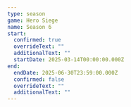 ```yaml
---
type: season
game: Hero Siege
name: Season 6
start:
  confirmed: true
  overrideText: ""
  additionalText: ""
  startDate: 2025-03-14T00:00:00.000Z
end:
  endDate: 2025-06-30T23:59:00.000Z
  confirmed: false
  overrideText: ""
  additionalText: ""
---
```

